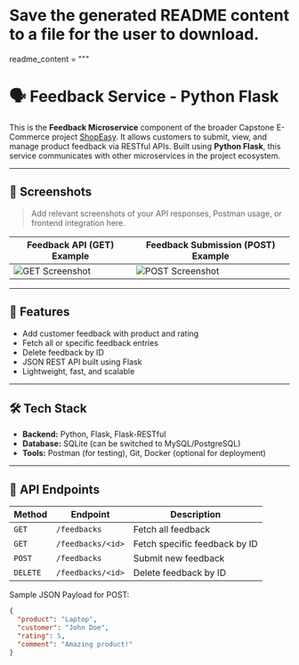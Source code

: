 # Save the generated README content to a file for the user to download.

readme_content = """
# 🗣️ Feedback Service - Python Flask

This is the **Feedback Microservice** component of the broader Capstone E-Commerce project [ShopEasy](https://github.com/AnantSagar01/Capstone-Project). It allows customers to submit, view, and manage product feedback via RESTful APIs. Built using **Python Flask**, this service communicates with other microservices in the project ecosystem.

---

## 📸 Screenshots

> Add relevant screenshots of your API responses, Postman usage, or frontend integration here.

| Feedback API (GET) Example | Feedback Submission (POST) Example |
|----------------------------|------------------------------------|
| ![GET Screenshot](screenshots/get-feedback.png) | ![POST Screenshot](screenshots/post-feedback.png) |

---

## 🚀 Features

- Add customer feedback with product and rating
- Fetch all or specific feedback entries
- Delete feedback by ID
- JSON REST API built using Flask
- Lightweight, fast, and scalable

---

## 🛠️ Tech Stack

- **Backend:** Python, Flask, Flask-RESTful
- **Database:** SQLite (can be switched to MySQL/PostgreSQL)
- **Tools:** Postman (for testing), Git, Docker (optional for deployment)

---

## 🧩 API Endpoints

| Method | Endpoint | Description |
|--------|----------|-------------|
| `GET` | `/feedbacks` | Fetch all feedback |
| `GET` | `/feedbacks/<id>` | Fetch specific feedback by ID |
| `POST` | `/feedbacks` | Submit new feedback |
| `DELETE` | `/feedbacks/<id>` | Delete feedback by ID |

Sample JSON Payload for POST:
```json
{
  "product": "Laptop",
  "customer": "John Doe",
  "rating": 5,
  "comment": "Amazing product!"
}
